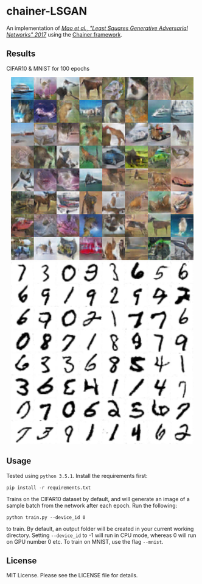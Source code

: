 # chainer-LSGAN
An implementation of [_Mao et al., "Least Squares Generative Adversarial Networks" 2017_](https://arxiv.org/abs/1611.04076) using the [Chainer framework](http://chainer.org/). 

Results
-------
CIFAR10 & MNIST for 100 epochs
<p align="center">
  <img src="images/CIFAR10_epoch100.png" height="480" width="480" alt="CIFAR10"/> <img src="images/MNIST_epoch100.png" height="480" width="480" alt="MNIST"/>
</p>

Usage
-------
Tested using `python 3.5.1`. Install the requirements first:
```
pip install -r requirements.txt
```

Trains on the CIFAR10 dataset by default, and will generate an image of a sample batch from the network after each epoch. Run the following:
```
python train.py --device_id 0
```
to train. By default, an output folder will be created in your current working directory. Setting `--device_id` to -1 will run in CPU mode, whereas 0 will run on GPU number 0 etc. To train on MNIST, use the flag `--mnist`.

License
-------
MIT License. Please see the LICENSE file for details.

